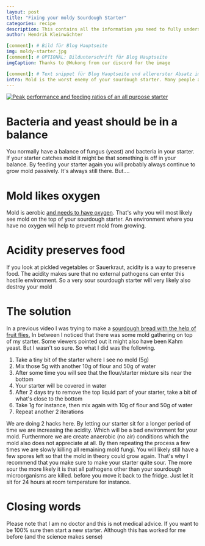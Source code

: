 ```yaml
---
layout: post
title: "Fixing your moldy Sourdough Starter"
categories: recipe
description: This contains all the information you need to fully understand the key differences between a regular, a liquid and a stiff sourdough starter.
author: Hendrik Kleinwächter

[comment]: # Bild für Blog Hauptseite
img: moldy-starter.jpg
[comment]: # OPTIONAL: Bildunterschrift für Blog Hauptseite
imgCaption: Thanks to @Wukong from our discord for the image

[comment]: # Text snippet für Blog Hauptseite und allererster Absatz im eigtl. Post
intro: Mold is the worst enemy of your sourdough starter. Many people advise to throw the starter away and create another one from scratch. There might be another way because throwing an old starter away can be quite emotional for bakers.
---
```



[![Peak performance and feeding ratios of an all purpose starter](/assets/images/tutorials/moldy-starter.jpg)](/assets/images/tutorials/moldy-starter.jpg)


# Bacteria and yeast should be in a balance

You normally have a balance of fungus (yeast) and bacteria in your starter. If your starter catches mold it might be that something is off in your balance.
By feeding your starter again you will probably always continue to grow mold passively. It's always still there. But....


# Mold likes oxygen

Mold is aerobic [and needs to have oxygen](http://www.wetandforget.com/blog/2018/06/27/how-mold-grows/). That's why you will most likely see mold on the top of your sourdough
starter. An environment where you have no oxygen will help to prevent mold from growing.

# Acidity preserves food

If you look at pickled vegetables or Sauerkraut, acidity is a way to preserve food. The acidity makes sure that no external pathogens can enter this hostile environment. So a very sour sourdough starter will very likely also destroy your mold

# The solution

In a previous video I was trying to make a [sourdough bread with the help of fruit flies.](https://www.youtube.com/watch?v=xEwk5yHf_Gc) In between I noticed that there was some mold
gathering on top of my starter. Some viewers pointed out it might also have been Kahm yeast. But I wasn't so sure. So what I did was the following.

1. Take a tiny bit of the starter where I see no mold (5g)
2. Mix those 5g with another 10g of flour and 50g of water
3. After some time you will see that the flour/starter mixture sits near the bottom
4. Your starter will be covered in water
5. After 2 days try to remove the top liquid part of your starter, take a bit of what's close to the bottom
6. Take 1g for instance, then mix again with 10g of flour and 50g of water
7. Repeat another 2 iterations

We are doing 2 hacks here. By letting our starter sit for a longer period of time we are increasing the acidity. Which will be a bad environment for your mold. Furthermore
we are create anaerobic (no air) conditions which the mold also does not appreciate at all. By then repeating the process a few times we are slowly killing all remaining mold fungi.
You will likely still have a few spores left so that the mold in theory could grow again. That's why I recommend that you make sure to make your starter quite sour. The more sour the more likely it is that all pathogens other than your sourdough microorganisms are killed.
before you move it back to the fridge. Just let it sit for 24 hours at room temperature for instance.

# Closing words

Please note that I am no doctor and this is not medical advice. If you want to be 100% sure then start a new starter. Although this has worked for me before (and the science makes sense)
